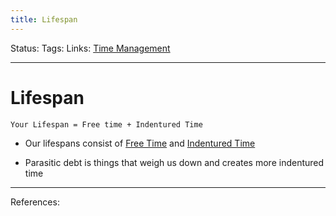 ```yaml
---
title: Lifespan
---
```

Status:
Tags:
Links: [Time Management](out/time-management.md)
___
# Lifespan
`Your Lifespan = Free time + Indentured Time`
- Our lifespans consist of [Free Time](out/free-time.md) and [Indentured Time](out/indentured-time.md)


-   Parasitic debt is things that weigh us down and creates more indentured time
___
References: